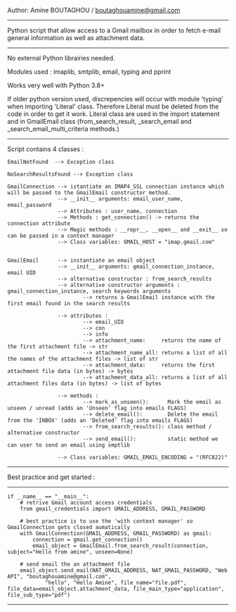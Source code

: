 Author: Amine BOUTAGHOU   / boutaghouamine@gmail.com

*********************************************************************************************************************************
Python script that allow access to a Gmail mailbox in order to fetch e-mail general information as well as attachment data.
*********************************************************************************************************************************

No external Python librairies needed.

Modules used : imaplib, smtplib, email, typing and pprint 

Works very well with Python 3.8+

If older python version used, discrepencies will occur with module 'typing' when importing 'Literal' class. 
Therefore Literal must be deleted from the code in order to get it work. Literal class are used in the import statement and in GmailEmail class (from_search_result, _search_email and _search_email_multi_criteria methods.)

*********************************************************************************************************************************
Script contains 4 classes :

    EmailNotFound  --> Exception class

    NoSearchResultsFound --> Exception class

    GmailConnection --> istantiate an IMAP4_SSL connection instance which will be passed to the GmailEmail constructor method.
                    --> __init__ arguments: email_user_name, email_password
                    --> Attributes : user_name, connection
                    --> Methods : get_connection() -> returns the connection attribute
                    --> Magic methods : __repr__, __open__ and __exit__ so can be passed in a context manager
                    --> Class variables: GMAIL_HOST = "imap.gmail.com"


    GmailEmail      --> instantiate an email object 
                    --> __init__ arguments: gmail_connection_instance, email UID
                    --> alternative constructor : from_search_results
                    --> alternative constructor arguments : gmail_connection_instance, search keywords arguments
                            --> returns a GmailEmail instance with the first email found in the search results

                    --> attributes :
                            --> email_UID
                            --> con
                            --> info
                            --> attachment_name:     returns the name of the first attachment file -> str
                            --> attachment_name_all: returns a list of all the names of the attachment files -> list of str
                            --> attachment_data:     returns the first attachment file data (in bytes) -> bytes
                            --> attachment_data_all: returns a list of all attachment files data (in bytes) -> list of bytes

                    --> methods :
                            --> mark_as_unseen():      Mark the email as unseen / unread (adds an 'Unseen' flag into emails FLAGS)
                            --> delete_email():        Delete the email from the 'INBOX' (adds an 'Deleted' flag into emails FLAGS)
                            --> from_search_results(): class method / alternative constructor
                            --> send_email():          static method we can user to send an email using smptlib

                    --> Class variables: GMAIL_EMAIL_ENCODING = "(RFC822)"
                
*********************************************************************************************************************************
Best practice and get started :
*********************************************************************************************************************************

    if __name__ == "__main__":
        # retrive Gmail account access credentials
        from gmail_credentials import GMAIL_ADDRESS, GMAIL_PASSWORD

        # best practice is to use the 'with context manager' so GmailConnection gets closed aumatically
        with GmailConnection(GMAIL_ADDRESS, GMAIL_PASSWORD) as gmail:
            connection = gmail.get_connection()
            email_object = GmailEmail.from_search_result(connection, subject="Hello from amine", unseen=None)

        # send email the an attachment file
        email_object.send_mail(NAT_GMAIL_ADDRESS, NAT_GMAIL_PASSWORD, "Web API", "boutaghouamine@gmail.com", 
                "hello", "Hello Amine", file_name="file.pdf", file_data=email_object.attachment_data, file_main_type="application", file_sub_type="pdf")
        
*********************************************************************************************************************************
